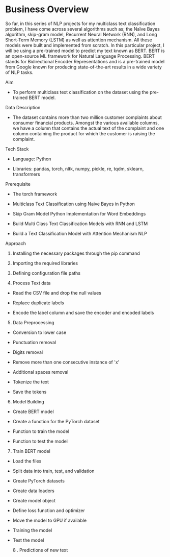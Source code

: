 # Business Overview 

So far, in this series of NLP projects for my multiclass text classification problem, I have come across several algorithms such as; the Naïve Bayes algorithm, skip-gram model, Recurrent Neural Network (RNN), and Long Short-Term Memory (LSTM) as well as attention mechanism. All these models were built and implemented from scratch. In this particular project, I will be using a pre-trained model to predict my text known as BERT. BERT is an open-source ML framework for Natural Language Processing. BERT stands for Bidirectional Encoder Representations and is a pre-trained model from Google known for producing state-of-the-art results in a wide variety of NLP tasks.




Aim

- To perform multiclass text classification on the dataset using the pre-trained BERT model.

 

 

Data Description 

- The dataset contains more than two million customer complaints about consumer financial products. Amongst the various available columns, we have a column that contains the actual text of the complaint and one column containing the product for which the customer is raising the complaint.

 

 

Tech Stack

- Language: Python

- Libraries:  pandas, torch, nltk, numpy, pickle, re, tqdm, sklearn, transformers 

 

Prerequisite

- The torch framework

- Multiclass Text Classification using Naive Bayes in Python

- Skip Gram Model Python Implementation for Word Embeddings

- Build Multi Class Text Classification Models with RNN and LSTM

- Build a Text Classification Model with Attention Mechanism NLP

 

Approach

1. Installing the necessary packages through the pip command

2. Importing the required libraries

3. Defining configuration file paths

4. Process Text data

- Read the CSV file and drop the null values

- Replace duplicate labels

- Encode the label column and save the encoder and encoded labels

5. Data Preprocessing

- Conversion to lower case

- Punctuation removal

- Digits removal

- Remove more than one consecutive instance of 'x'

- Additional spaces removal

- Tokenize the text 

- Save the tokens 

6. Model Building

- Create BERT model

- Create a function for the PyTorch dataset 

- Function to train the model

- Function to test the model

7. Train BERT model 

- Load the files

- Split data into train, test, and validation

- Create PyTorch datasets

- Create data loaders

- Create model object

- Define loss function and optimizer 

- Move the model to GPU if available

- Training the model

- Test the model

   8 . Predictions of new text
   
   
   
